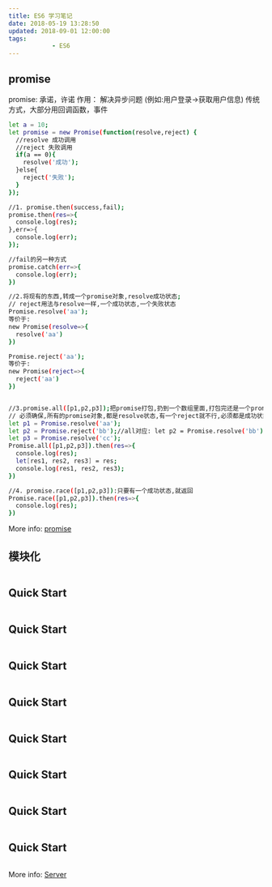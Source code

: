 ```yaml
---
title: ES6 学习笔记
date: 2018-05-19 13:28:50
updated: 2018-09-01 12:00:00
tags:
			- ES6
---
```



## promise
promise: 承诺，许诺
作用： 解决异步问题 (例如:用户登录->获取用户信息)
传统方式，大部分用回调函数，事件
<!--more-->
``` bash
let a = 10;
let promise = new Promise(function(resolve,reject) {
  //resolve 成功调用
  //reject 失败调用
  if(a == 0){
    resolve('成功');
  }else{
    reject('失败');
  }
});

//1. promise.then(success,fail);
promise.then(res=>{
  console.log(res);
},err=>{
  console.log(err);
});

//fail的另一种方式
promise.catch(err=>{
  console.log(err);
})

//2.将现有的东西,转成一个promise对象,resolve成功状态;
// reject用法与resolve一样,一个成功状态,一个失败状态
Promise.resolve('aa');
等价于:
new Promise(resolve=>{
  resolve('aa')
})

Promise.reject('aa');
等价于:
new Promise(reject=>{
  reject('aa')
})


//3.promise.all([p1,p2,p3]);把promise打包,扔到一个数组里面,打包完还是一个promise对象.
// 必须确保,所有的promise对象,都是resolve状态,有一个reject就不行,必须都是成功状态.
let p1 = Promise.resolve('aa');
let p2 = Promise.reject('bb');//all对应: let p2 = Promise.resolve('bb');
let p3 = Promise.resolve('cc');
Promise.all([p1,p2,p3]).then(res=>{
  console.log(res);
  let[res1, res2, res3] = res;
  console.log(res1, res2, res3);
})

//4. promise.race([p1,p2,p3]):只要有一个成功状态,就返回
Promise.race([p1,p2,p3]).then(res=>{
  console.log(res);
})

```
More info: [promise](https://study.163.com/course/courseLearn.htm?courseId=1005211046#/learn/video?lessonId=1051996664&courseId=1005211046)

## 模块化
``` bash

```

## Quick Start

``` bash

```

## Quick Start

``` bash

```

## Quick Start

``` bash

```

## Quick Start

``` bash

```
## Quick Start

``` bash

```

## Quick Start

``` bash

```

## Quick Start

``` bash

```

## Quick Start

``` bash

```

More info: [Server](https://hexo.io/docs/server.html)

